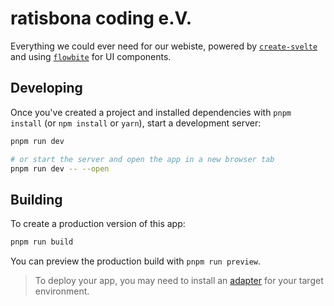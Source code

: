 # ratisbona coding e.V.

Everything we could ever need for our webiste, powered by [`create-svelte`](https://github.com/sveltejs/kit/tree/master/packages/create-svelte) and using [`flowbite`](https://flowbite-svelte.com/pages/getting-started) for UI components.


## Developing

Once you've created a project and installed dependencies with `pnpm install` (or `npm install` or `yarn`), start a development server:

```bash
pnpm run dev

# or start the server and open the app in a new browser tab
pnpm run dev -- --open
```

## Building

To create a production version of this app:

```bash
pnpm run build
```

You can preview the production build with `pnpm run preview`.

> To deploy your app, you may need to install an [adapter](https://kit.svelte.dev/docs/adapters) for your target environment.

